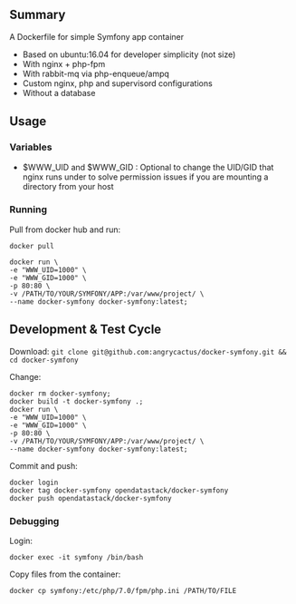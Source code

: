 ## Summary

A Dockerfile for simple Symfony app container

- Based on ubuntu:16.04 for developer simplicity (not size)
- With nginx + php-fpm
- With rabbit-mq via php-enqueue/ampq
- Custom nginx, php and supervisord configurations
- Without a database

## Usage

### Variables

- $WWW_UID and $WWW_GID : Optional to change the UID/GID that nginx runs under to
solve permission issues if you are mounting a directory from your host

### Running

Pull from docker hub and run:

```
docker pull

docker run \
-e "WWW_UID=1000" \
-e "WWW_GID=1000" \
-p 80:80 \
-v /PATH/TO/YOUR/SYMFONY/APP:/var/www/project/ \
--name docker-symfony docker-symfony:latest;
```

## Development & Test Cycle

Download: ```git clone git@github.com:angrycactus/docker-symfony.git && cd docker-symfony```

Change:

```
docker rm docker-symfony;
docker build -t docker-symfony .;
docker run \
-e "WWW_UID=1000" \
-e "WWW_GID=1000" \
-p 80:80 \
-v /PATH/TO/YOUR/SYMFONY/APP:/var/www/project/ \
--name docker-symfony docker-symfony:latest;
```

Commit and push:

```
docker login
docker tag docker-symfony opendatastack/docker-symfony
docker push opendatastack/docker-symfony
```

### Debugging

Login:

```
docker exec -it symfony /bin/bash
```

Copy files from the container:

```
docker cp symfony:/etc/php/7.0/fpm/php.ini /PATH/TO/FILE
```

